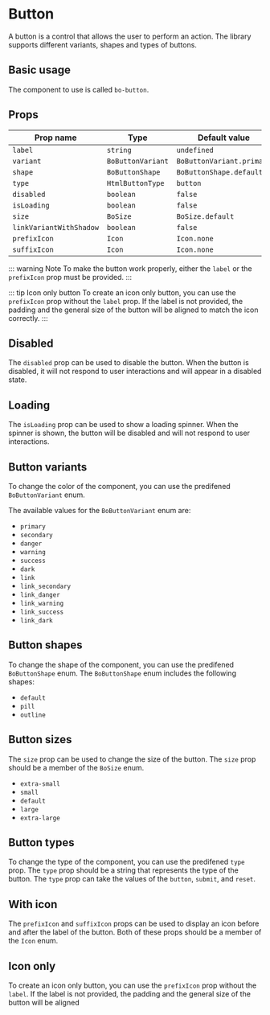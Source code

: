 <script setup>
import { BoButton } from '@/components/bo_button'
import BoButtonVariantsExample from './examples/BoButtonVariantsExample.vue'
import BoButtonShapesExample from './examples/BoButtonShapesExample.vue'
import BoButtonSizeExample from './examples/BoButtonSizeExample.vue'
import BoButtonIconVariants from './examples/BoButtonIconVariants.vue'
import BoButtonIconOnlyVariant from './examples/BoButtonIconOnlyVariant.vue'
</script>

# Button

A button is a control that allows the user to perform an action. The library supports different variants, shapes and types of buttons.

## Basic usage

The component to use is called `bo-button`.

<bo-button label="Button" />

## Props

| Prop name               | Type              | Default value             |
| ----------------------- | ----------------- | ------------------------- |
| `label`                 | `string`          | `undefined`               |
| `variant`               | `BoButtonVariant` | `BoButtonVariant.primary` |
| `shape`                 | `BoButtonShape`   | `BoButtonShape.default`   |
| `type`                  | `HtmlButtonType`  | `button`                  |
| `disabled`              | `boolean`         | `false`                   |
| `isLoading`             | `boolean`         | `false`                   |
| `size`                  | `BoSize`          | `BoSize.default`          |
| `linkVariantWithShadow` | `boolean`         | `false`                   |
| `prefixIcon`            | `Icon`            | `Icon.none`               |
| `suffixIcon`            | `Icon`            | `Icon.none`               |

::: warning Note
To make the button work properly, either the `label` or the `prefixIcon` prop must be provided.
:::

::: tip Icon only button
To create an icon only button, you can use the `prefixIcon` prop without the `label` prop.
If the label is not provided, the padding and the general size of the button will be aligned
to match the icon correctly.
:::

## Disabled

The `disabled` prop can be used to disable the button. When the button is disabled, it will not respond to user interactions and will appear in a disabled state.

<div class="flex flex-row gap-4 w">
	<bo-button label="Disabled" disabled />
</div>

## Loading

The `isLoading` prop can be used to show a loading spinner. When the spinner is shown, the button will be disabled and will not respond to user interactions.

<div class="flex flex-row gap-4 w">
	<bo-button label="Loading" :isLoading="true" />
</div>

## Button variants

To change the color of the component, you can use the predifened `BoButtonVariant` enum.

The available values for the `BoButtonVariant` enum are:

- `primary`
- `secondary`
- `danger`
- `warning`
- `success`
- `dark`
- `link`
- `link_secondary`
- `link_danger`
- `link_warning`
- `link_success`
- `link_dark`

<bo-button-variants-example />

## Button shapes

To change the shape of the component, you can use the predifened `BoButtonShape` enum. The `BoButtonShape` enum includes the following shapes:

- `default`
- `pill`
- `outline`

<bo-button-shapes-example />

## Button sizes

The `size` prop can be used to change the size of the button. The `size` prop should be a member of the `BoSize` enum.

- `extra-small`
- `small`
- `default`
- `large`
- `extra-large`

<bo-button-size-example />

## Button types

To change the type of the component, you can use the predifened `type` prop. The `type` prop should be a string that represents the type of the button. The `type` prop can take the values of the `button`, `submit`, and `reset`.

## With icon

The `prefixIcon` and `suffixIcon` props can be used to display an icon before and after the label of the button.
Both of these props should be a member of the `Icon` enum.

<bo-button-icon-variants />

## Icon only

To create an icon only button, you can use the `prefixIcon` prop without the `label`. If the label is not provided, the padding and the general size of the button will be aligned

<bo-button-icon-only-variant />
